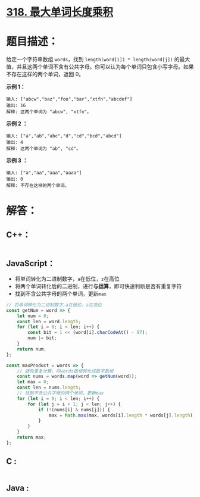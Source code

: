 # [318. 最大单词长度乘积](https://leetcode-cn.com/problems/maximum-product-of-word-lengths/)

# 题目描述：

给定一个字符串数组 `words`，找到 `length(word[i]) * length(word[j])` 的最大值，并且这两个单词不含有公共字母。你可以认为每个单词只包含小写字母。如果不存在这样的两个单词，返回 0。

 

**示例 1：**

```
输入: ["abcw","baz","foo","bar","xtfn","abcdef"]
输出: 16 
解释: 这两个单词为 "abcw", "xtfn"。
```



**示例 2 ：**

```
输入: ["a","ab","abc","d","cd","bcd","abcd"]
输出: 4 
解释: 这两个单词为 "ab", "cd"。
```



**示例 3 ：**

```
输入: ["a","aa","aaa","aaaa"]
输出: 0 
解释: 不存在这样的两个单词。
```




# 解答：

## C++：

```cpp

```

## JavaScript：

- 将单词转化为二进制数字，`a`在低位，`z`在高位
- 将两个单词转化后的二进制，进行**与运算**，即可快速判断是否有重复字符
- 找到不含公共字母的两个单词，更新`max`

```javascript
// 将单词转化为二进制数字,a在低位，z在高位
const getNum = word => {
    let num = 0;
    const len = word.length;
    for (let i = 0; i < len; i++) {
        const bit = 1 << (word[i].charCodeAt() - 97);
        num |= bit;
    }
    return num;
};

const maxProduct = words => {
    // 避免重复计算，将words数组转化成数字数组
    const nums = words.map(word => getNum(word));
    let max = 0;
    const len = nums.length;
    // 找到不含公共字母的两个单词，更新max
    for (let i = 0; i < len; i++) {
        for (let j = i + 1; j < len; j++) {
            if (!(nums[i] & nums[j])) {
                max = Math.max(max, words[i].length * words[j].length);
            }
        }
    }
    return max;
};
```
## C :
```c

```
## Java :


```java

```

